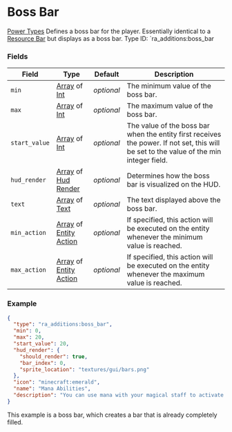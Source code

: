 # Boss Bar
[Power Types](../power_types.md)
Defines a boss bar for the player. Essentially identical to a [Resource Bar](https://origins.readthedocs.io/en/latest/types/power_types/resource/) but displays as a boss bar.
Type ID: `ra_additions:boss_bar
### Fields
 | Field | Type | Default | Description | 
|---|---|---|---|
 | `min` | [Array](../data_types/array.md) of [Int](../data_types/int.md) | _optional_ | The minimum value of the boss bar. | 
 | `max` | [Array](../data_types/array.md) of [Int](../data_types/int.md) | _optional_ | The maximum value of the boss bar. | 
 | `start_value` | [Array](../data_types/array.md) of [Int](../data_types/int.md) | _optional_ | The value of the boss bar when the entity first receives the power. If not set, this will be set to the value of the min integer field. | 
 | `hud_render` | [Array](../data_types/array.md) of [Hud Render](../data_types/hud_render.md) | _optional_ | Determines how the boss bar is visualized on the HUD. | 
 | `text` | [Array](../data_types/array.md) of [Text](../data_types/text.md) | _optional_ | The text displayed above the boss bar. | 
 | `min_action` | [Array](../data_types/array.md) of [Entity Action](../entity_action_types.md) | _optional_ | If specified, this action will be executed on the entity whenever the minimum value is reached. | 
 | `max_action` | [Array](../data_types/array.md) of [Entity Action](../entity_action_types.md) | _optional_ | If specified, this action will be executed on the entity whenever the maximum value is reached. | 

### Example
```json
{
  "type": "ra_additions:boss_bar",
  "min": 0,
  "max": 20,
  "start_value": 20,
  "hud_render": {
    "should_render": true,
    "bar_index": 0,
    "sprite_location": "textures/gui/bars.png"
  },
  "icon": "minecraft:emerald",
  "name": "Mana Abilities",
  "description": "You can use mana with your magical staff to activate its powers."
}
```
This example is a boss bar, which creates a bar that is already completely filled.
